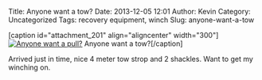 Title: Anyone want a tow?
Date: 2013-12-05 12:01
Author: Kevin
Category: Uncategorized
Tags: recovery equipment, winch
Slug: anyone-want-a-tow

[caption id="attachment\_201" align="aligncenter" width="300"][![Anyone
want a
pull?](/images/2013/12/wpid-wp-1386241023862-300x225.jpg)](/images/2013/12/wpid-wp-1386241023862.jpg)
Anyone want a tow?[/caption]

Arrived just in time, nice 4 meter tow strop and 2 shackles. Want to get
my winching on.
